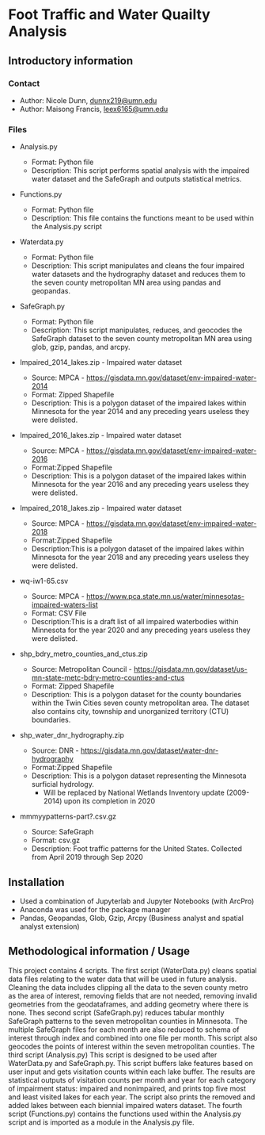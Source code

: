 # Foot Traffic and Water Quailty Analysis

## Introductory information
### Contact
* Author: Nicole Dunn, dunnx219@umn.edu
* Author: Maisong Francis, leex6165@umn.edu 
 
### Files
* Analysis.py
    * Format: Python file
    * Description: This script performs spatial analysis with the impaired water dataset and the SafeGraph and outputs statistical metrics. 

* Functions.py
    * Format: Python file
    * Description: This file contains the functions meant to be used within the Analysis.py script

* Waterdata.py
    * Format: Python file
    * Description: This script manipulates and cleans the four impaired water datasets and the hydrography dataset and reduces them to the seven county metropolitan MN area using pandas and geopandas.
 
* SafeGraph.py
    * Format: Python file
    * Description: This script manipulates, reduces, and geocodes the SafeGraph dataset to the seven county metropolitan MN area using glob, gzip, pandas, and arcpy. 
 
* Impaired_2014_lakes.zip - Impaired water dataset
    * Source: MPCA - https://gisdata.mn.gov/dataset/env-impaired-water-2014 
    * Format: Zipped Shapefile
    * Description: This is a polygon dataset of the impaired lakes within Minnesota for the year 2014 and any preceding years useless they were delisted.
 
* Impaired_2016_lakes.zip - Impaired water dataset
    * Source: MPCA - https://gisdata.mn.gov/dataset/env-impaired-water-2016 
    * Format:Zipped Shapefile
    * Description: This is a polygon dataset of the impaired lakes within Minnesota for the year 2016 and any preceding years useless they were delisted.
 
* Impaired_2018_lakes.zip - Impaired water dataset
    * Source: MPCA - https://gisdata.mn.gov/dataset/env-impaired-water-2018 
    * Format:Zipped Shapefile
    * Description:This is a polygon dataset of the impaired lakes within Minnesota for the year 2018 and any preceding years useless they were delisted.
 
* wq-iw1-65.csv
    * Source: MPCA - https://www.pca.state.mn.us/water/minnesotas-impaired-waters-list 
    * Format: CSV File
    * Description:This is a draft list of all impaired waterbodies within Minnesota for the year 2020 and any preceding years useless they were delisted.
 
* shp_bdry_metro_counties_and_ctus.zip
    * Source: Metropolitan Council - https://gisdata.mn.gov/dataset/us-mn-state-metc-bdry-metro-counties-and-ctus 
    * Format: Zipped Shapefile
    * Description: This is a polygon dataset for the county boundaries within the Twin Cities seven county metropolitan area. The dataset also contains city, township and unorganized territory (CTU) boundaries. 
 
* shp_water_dnr_hydrography.zip
    * Source: DNR - https://gisdata.mn.gov/dataset/water-dnr-hydrography 
    * Format:Zipped Shapefile
    * Description: This is a polygon dataset representing the Minnesota surficial hydrology. 
        * Will be replaced by National Wetlands Inventory update (2009-2014) upon its completion in 2020

* mmmyypatterns-part?.csv.gz
    * Source: SafeGraph
    * Format: csv.gz
    * Description: Foot traffic patterns for the United States. Collected from April 2019 through Sep 2020

## Installation 
* Used a combination of Jupyterlab and Jupyter Notebooks (with ArcPro)
* Anaconda was used for the package manager
* Pandas, Geopandas, Glob, Gzip, Arcpy (Business analyst and spatial analyst extension)

## Methodological information / Usage
This project contains 4 scripts. The first script (WaterData.py) cleans spatial data files relating to the water data
that will be used in future analysis. Cleaning the data includes clipping all the data to the seven county metro as 
the area of interest, removing fields that are not needed, removing invalid geometries from the geodataframes, 
and adding geometry where there is none. Thes second script (SafeGraph.py) reduces tabular monthly SafeGraph patterns 
to the seven metropolitan counties in Minnesota. The multiple SafeGraph files for each month are also reduced to schema 
of interest through index and combined into one file per month. This script also geocodes the points of interest within 
the seven metropolitan counties. The third script (Analysis.py) This script is designed to be used after WaterData.py and 
SafeGraph.py. This script buffers lake features based on user input and gets visitation counts within each lake buffer. 
The results are statistical outputs of visitation counts per month and year for each category of impairment status: impaired and 
nonimpaired, and prints top five most and least visited lakes for each year. The script also prints the removed and added 
lakes between each biennial impaired waters dataset. The fourth script (Functions.py) contains the functions used within the 
Analysis.py script and is imported as a module in the Analysis.py file.
